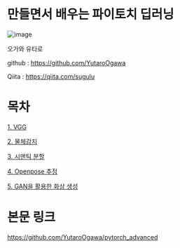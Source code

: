 # 만들면서 배우는 파이토치 딥러닝
![image](https://user-images.githubusercontent.com/80506107/149079529-783a31c0-2e85-43d5-ac49-b780d4f768a3.png)

오가와 유타로

github : <https://github.com/YutaroOgawa>

Qiita : <https://qiita.com/sugulu>


# 목차
[1. VGG](https://github.com/Lee-jun-young98/Pytorch_DeepLearning/tree/main/1.%20VGG)

[2. 물체감지](https://github.com/Lee-jun-young98/Pytorch_DeepLearning/tree/main/2.%20%EB%AC%BC%EC%B2%B4%EA%B0%90%EC%A7%80)

[3. 시맨틱 분할](https://github.com/Lee-jun-young98/Pytorch_DeepLearning/tree/main/3.%20%EC%8B%9C%EB%A7%A8%ED%8B%B1%20%EB%B6%84%ED%95%A0(PSPNet))

[4. Openpose 추정](https://github.com/Lee-jun-young98/Pytorch_DeepLearning/tree/main/4.%20Openpose%20%EC%B6%94%EC%A0%95)

[5. GAN을 활용한 화상 생성](https://github.com/Lee-jun-young98/Pytorch_DeepLearning/tree/main/5.%20GAN%EC%9D%84%20%ED%99%9C%EC%9A%A9%ED%95%9C%20%ED%99%94%EC%83%81%20%EC%83%9D%EC%84%B1)

# 본문 링크
https://github.com/YutaroOgawa/pytorch_advanced
